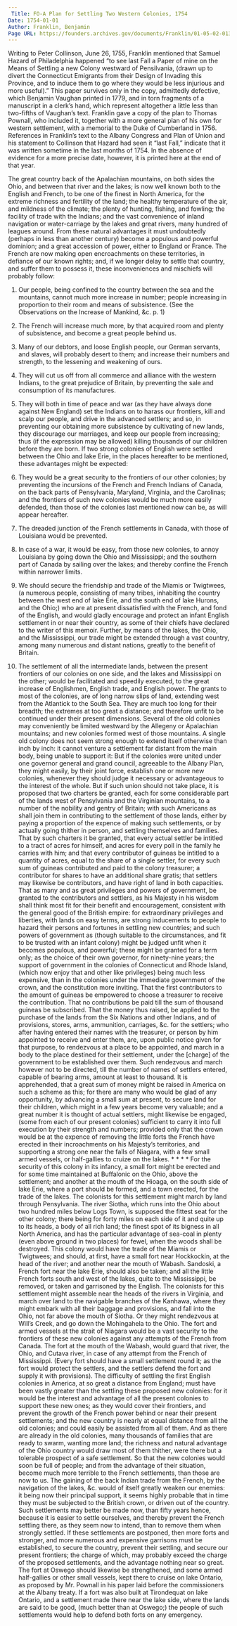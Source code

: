 ```yaml
---
 Title: FO-A Plan for Settling Two Western Colonies, 1754
Date: 1754-01-01
Author: Franklin, Benjamin
Page URL: https://founders.archives.gov/documents/Franklin/01-05-02-0132
---
```


Writing to Peter Collinson, June 26, 1755, Franklin mentioned that Samuel Hazard of Philadelphia happened “to see last Fall a Paper of mine on the Means of Settling a new Colony westward of Pensilvania, (drawn up to divert the Connecticut Emigrants from their Design of Invading this Province, and to induce them to go where they would be less injurious and more useful).” This paper survives only in the copy, admittedly defective, which Benjamin Vaughan printed in 1779, and in torn fragments of a manuscript in a clerk’s hand, which represent altogether a little less than two-fifths of Vaughan’s text. Franklin gave a copy of the plan to Thomas Pownall, who included it, together with a more general plan of his own for western settlement, with a memorial to the Duke of Cumberland in 1756.
References in Franklin’s text to the Albany Congress and Plan of Union and his statement to Collinson that Hazard had seen it “last Fall,” indicate that it was written sometime in the last months of 1754. In the absence of evidence for a more precise date, however, it is printed here at the end of that year.
 
The great country back of the Apalachian mountains, on both sides the Ohio, and between that river and the lakes; is now well known both to the English and French, to be one of the finest in North America, for the extreme richness and fertility of the land; the healthy temperature of the air, and mildness of the climate; the plenty of hunting, fishing, and fowling; the facility of trade with the Indians; and the vast convenience of inland navigation or water-carriage by the lakes and great rivers, many hundred of leagues around.
From these natural advantages it must undoubtedly (perhaps in less than another century) become a populous and powerful dominion; and a great accession of power, either to England or France.
The French are now making open encroachments on these territories, in defiance of our known rights; and, if we longer delay to settle that country, and suffer them to possess it, these inconveniences and mischiefs will probably follow:
1. Our people, being confined to the country between the sea and the mountains, cannot much more increase in number; people increasing in proportion to their room and means of subsistence. (See the Observations on the Increase of Mankind, &c. p. 1)
2. The French will increase much more, by that acquired room and plenty of subsistence, and become a great people behind us.

3. Many of our debtors, and loose English people, our German servants, and slaves, will probably desert to them; and increase their numbers and strength, to the lessening and weakening of ours.
4. They will cut us off from all commerce and alliance with the western Indians, to the great prejudice of Britain, by preventing the sale and consumption of its manufactures.
5. They will both in time of peace and war (as they have always done against New England) set the Indians on to harass our frontiers, kill and scalp our people, and drive in the advanced settlers; and so, in preventing our obtaining more subsistence by cultivating of new lands, they discourage our marriages, and keep our people from increasing; thus (if the expression may be allowed) killing thousands of our children before they are born.
If two strong colonies of English were settled between the Ohio and lake Erie, in the places hereafter to be mentioned, these advantages might be expected:
1. They would be a great security to the frontiers of our other colonies; by preventing the incursions of the French and French Indians of Canada, on the back parts of Pensylvania, Maryland, Virginia, and the Carolinas; and the frontiers of such new colonies would be much more easily defended, than those of the colonies last mentioned now can be, as will appear hereafter.
2. The dreaded junction of the French settlements in Canada, with those of Louisiana would be prevented.
3. In case of a war, it would be easy, from those new colonies, to annoy Louisiana by going down the Ohio and Mississippi; and the southern part of Canada by sailing over the lakes; and thereby confine the French within narrower limits.
4. We should secure the friendship and trade of the Miamis or Twigtwees, (a numerous people, consisting of many tribes, inhabiting the country between the west end of lake Erie, and the south end of lake Hurons, and the Ohio;) who are at present dissatisfied with the French, and fond of the English, and would gladly encourage and protect an infant English settlement in or near their country, as some of their chiefs have declared to the writer of this memoir. Further, by means of the lakes, the Ohio, and the Mississippi, our trade might be extended through a vast country, among many numerous and distant nations, greatly to the benefit of Britain.

5. The settlement of all the intermediate lands, between the present frontiers of our colonies on one side, and the lakes and Mississippi on the other; would be facilitated and speedily executed, to the great increase of Englishmen, English trade, and English power.
The grants to most of the colonies, are of long narrow slips of land, extending west from the Atlantick to the South Sea. They are much too long for their breadth; the extremes at too great a distance; and therefore unfit to be continued under their present dimensions.
Several of the old colonies may conveniently be limited westward by the Allegeny or Apalachian mountains; and new colonies formed west of those mountains.
A single old colony does not seem strong enough to extend itself otherwise than inch by inch: it cannot venture a settlement far distant from the main body, being unable to support it: But if the colonies were united under one governor general and grand council, agreeable to the Albany Plan, they might easily, by their joint force, establish one or more new colonies, whenever they should judge it necessary or advantageous to the interest of the whole.
But if such union should not take place, it is proposed that two charters be granted, each for some considerable part of the lands west of Pensylvania and the Virginian mountains, to a number of the nobility and gentry of Britain; with such Americans as shall join them in contributing to the settlement of those lands, either by paying a proportion of the expence of making such settlements, or by actually going thither in person, and settling themselves and families.
That by such charters it be granted, that every actual settler be intitled to a tract of acres for himself, and acres for every poll in the family he carries with him; and that every contributor of guineas be intitled to a quantity of acres, equal to the share of a single settler, for every such sum of guineas contributed and paid to the colony treasurer; a contributor for shares to have an additional share gratis; that settlers may likewise be contributors, and have right of land in both capacities.
That as many and as great privileges and powers of government, be granted to the contributors and settlers, as his Majesty in his wisdom shall think most fit for their benefit and encouragement, consistent with the general good of the British empire: for extraordinary privileges and liberties, with lands on easy terms, are strong inducements to people to hazard their persons and fortunes in settling new countries; and such powers of government as (though suitable to the circumstances, and fit to be trusted with an infant colony) might be judged unfit when it becomes populous, and powerful; these might be granted for a term only; as the choice of their own governor, for ninety-nine years; the support of government in the colonies of Connecticut and Rhode Island, (which now enjoy that and other like privileges) being much less expensive, than in the colonies under the immediate government of the crown, and the constitution more inviting.
That the first contributors to the amount of guineas be empowered to choose a treasurer to receive the contribution.
That no contributions be paid till the sum of thousand guineas be subscribed.
That the money thus raised, be applied to the purchase of the lands from the Six Nations and other Indians, and of provisions, stores, arms, ammunition, carriages, &c. for the settlers; who after having entered their names with the treasurer, or person by him appointed to receive and enter them, are, upon public notice given for that purpose, to rendezvous at a place to be appointed, and march in a body to the place destined for their settlement, under the [charge] of the government to be established over them. Such rendezvous and march however not to be directed, till the number of names of settlers entered, capable of bearing arms, amount at least to thousand.
It is apprehended, that a great sum of money might be raised in America on such a scheme as this; for there are many who would be glad of any opportunity, by advancing a small sum at present, to secure land for their children, which might in a few years become very valuable; and a great number it is thought of actual settlers, might likewise be engaged, (some from each of our present colonies) sufficient to carry it into full execution by their strength and numbers; provided only that the crown would be at the expence of removing the little forts the French have erected in their incroachments on his Majesty’s territories, and supporting a strong one near the falls of Niagara, with a few small armed vessels, or half-gallies to cruize on the lakes. * * * *
For the security of this colony in its infancy, a small fort might be erected and for some time maintained at Buffalonic on the Ohio, above the settlement; and another at the mouth of the Hioaga, on the south side of lake Erie, where a port should be formed, and a town erected, for the trade of the lakes. The colonists for this settlement might march by land through Pensylvania.
The river Siotha, which runs into the Ohio about two hundred miles below Logs Town, is supposed the fittest seat for the other colony; there being for forty miles on each side of it and quite up to its heads, a body of all rich land; the finest spot of its bigness in all North America, and has the particular advantage of sea-coal in plenty (even above ground in two places) for fewel, when the woods shall be destroyed. This colony would have the trade of the Miamis or Twigtwees; and should, at first, have a small fort near Hockkockin, at the head of the river; and another near the mouth of Wabash. Sandoski, a French fort near the lake Erie, should also be taken; and all the little French forts south and west of the lakes, quite to the Mississippi, be removed, or taken and garrisoned by the English. The colonists for this settlement might assemble near the heads of the rivers in Virginia, and march over land to the navigable branches of the Kanhawa, where they might embark with all their baggage and provisions, and fall into the Ohio, not far above the mouth of Siotha. Or they might rendezvous at Will’s Creek, and go down the Mohingahela to the Ohio.
The fort and armed vessels at the strait of Niagara would be a vast security to the frontiers of these new colonies against any attempts of the French from Canada. The fort at the mouth of the Wabash, would guard that river, the Ohio, and Cutava river, in case of any attempt from the French of Mississippi. (Every fort should have a small settlement round it; as the fort would protect the settlers, and the settlers defend the fort and supply it with provisions).
The difficulty of settling the first English colonies in America, at so great a distance from England; must have been vastly greater than the settling these proposed new colonies: for it would be the interest and advantage of all the present colonies to support these new ones; as they would cover their frontiers, and prevent the growth of the French power behind or near their present settlements; and the new country is nearly at equal distance from all the old colonies; and could easily be assisted from all of them.
And as there are already in the old colonies, many thousands of families that are ready to swarm, wanting more land; the richness and natural advantage of the Ohio country would draw most of them thither, were there but a tolerable prospect of a safe settlement. So that the new colonies would soon be full of people; and from the advantage of their situation, become much more terrible to the French settlements, than those are now to us. The gaining of the back Indian trade from the French, by the navigation of the lakes, &c. would of itself greatly weaken our enemies: it being now their principal support, it seems highly probable that in time they must be subjected to the British crown, or driven out of the country.
Such settlements may better be made now, than fifty years hence, because it is easier to settle ourselves, and thereby prevent the French settling there, as they seem now to intend, than to remove them when strongly settled.
If these settlements are postponed, then more forts and stronger, and more numerous and expensive garrisons must be established, to secure the country, prevent their settling, and secure our present frontiers; the charge of which, may probably exceed the charge of the proposed settlements, and the advantage nothing near so great.
The fort at Oswego should likewise be strengthened, and some armed half-gallies or other small vessels, kept there to cruise on lake Ontario, as proposed by Mr. Pownall in his paper laid before the commissioners at the Albany treaty.
If a fort was also built at Tirondequat on lake Ontario, and a settlement made there near the lake side, where the lands are said to be good, (much better than at Oswego;) the people of such settlements would help to defend both forts on any emergency.

